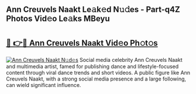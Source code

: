 ## Ann Creuvels Naakt Le𝚊k𝚎d N𝚞𝚍es - Part-q4Z Photos Vid𝚎o Le𝚊ks MBeyu

# <h2><a href="http://fb84d3.evod.top/?m=Ann+Creuvels+Naakt">🔗 👉🔴 Ann Creuvels Naakt Vid𝚎o Ph𝚘t𝚘s</a></h2>

[![Ann Creuvels Naakt N𝚞d𝚎s](https://i.imgur.com/8V9OHl7.gif)](http://fb84d3.evod.top/?m=Ann+Creuvels+Naakt)
Social media celebrity Ann Creuvels Naakt and multimedia artist, famed for publishing dance and lifestyle-focused content through viral dance trends and short videos. A public figure like Ann Creuvels Naakt, with a strong social media presence and a large following, can wield significant influence. 
